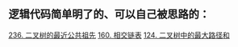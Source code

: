 ## 逻辑代码简单明了的、可以自己被思路的：
[236. 二叉树的最近公共祖先](https://leetcode-cn.com/problems/lowest-common-ancestor-of-a-binary-tree/)
[160. 相交链表](https://leetcode-cn.com/problems/intersection-of-two-linked-lists)
[124. 二叉树中的最大路径和](https://leetcode-cn.com/problems/binary-tree-maximum-path-sum)